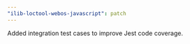 ```yaml
---
"ilib-loctool-webos-javascript": patch
---
```


Added integration test cases to improve Jest code coverage.
